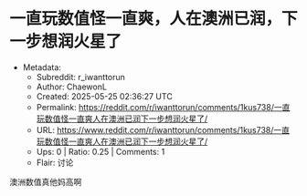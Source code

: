 # 一直玩数值怪一直爽，人在澳洲已润，下一步想润火星了

- Metadata:
  - Subreddit: r_iwanttorun
  - Author: ChaewonL
  - Created: 2025-05-25 02:36:27 UTC
  - Permalink: https://reddit.com/r/iwanttorun/comments/1kus738/一直玩数值怪一直爽人在澳洲已润下一步想润火星了/
  - URL: https://www.reddit.com/r/iwanttorun/comments/1kus738/一直玩数值怪一直爽人在澳洲已润下一步想润火星了/
  - Ups: 0 | Ratio: 0.25 | Comments: 1
  - Flair: 讨论


澳洲数值真他妈高啊

